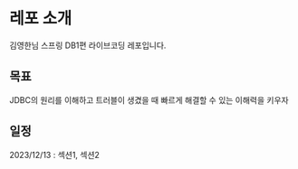 # 레포 소개
 김영한님 스프링 DB1편 라이브코딩 레포입니다.
## 목표
 JDBC의 원리를 이해하고 트러블이 생겼을 때 빠르게 해결할 수 있는 이해력을 키우자
## 일정
 2023/12/13 : 섹션1, 섹션2

